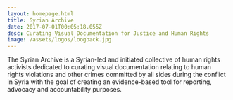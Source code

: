 ```yaml
---
layout: homepage.html
title: Syrian Archive
date: 2017-07-01T00:05:18.055Z
desc: Curating Visual Documentation for Justice and Human Rights
image: /assets/logos/loogback.jpg
---
```


The Syrian Archive is a Syrian-led and initiated collective of human rights activists dedicated to curating visual documentation relating to human rights violations and other crimes committed by all sides during the conflict in Syria with the goal of creating an evidence-based tool for reporting, advocacy and accountability purposes.
